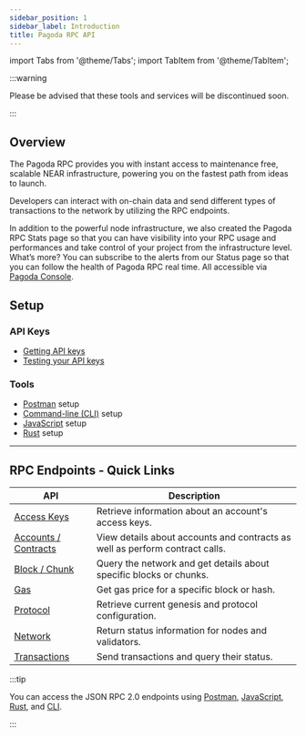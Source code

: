 ```yaml
---
sidebar_position: 1
sidebar_label: Introduction
title: Pagoda RPC API
---
```


import Tabs from '@theme/Tabs';
import TabItem from '@theme/TabItem';

:::warning

Please be advised that these tools and services will be discontinued soon.

:::

## Overview

The Pagoda RPC provides you with instant access to maintenance free, scalable NEAR infrastructure, powering you on the fastest path from ideas to launch.

Developers can interact with on-chain data and send different types of transactions to the network by utilizing the RPC endpoints.

In addition to the powerful node infrastructure, we also created the Pagoda RPC Stats page so that you can have visibility into your RPC usage and performances and take control of your project from the infrastructure level. What’s more? You can subscribe to the alerts from our Status page so that you can follow the health of Pagoda RPC real time. All accessible via [Pagoda Console](https://console.pagoda.co/).

## Setup

### API Keys

- [Getting API keys](get-keys.md)
- [Testing your API keys](setup.md#test-your-api-keys)

### Tools

- [Postman](setup.md#postman-setup) setup
- [Command-line (CLI)](setup.md#command-line-setup) setup
- [JavaScript](setup.md#javascript-setup) setup
- [Rust](setup.md#rust-setup) setup

---

## RPC Endpoints - Quick Links

| API                                        | Description                                                                                  |
| ------------------------------------------ | -------------------------------------------------------------------------------------------- |
| [Access Keys](/api/rpc/access-keys)        | Retrieve information about an account's access keys.                         |
| [Accounts / Contracts](/api/rpc/contracts) | View details about accounts and contracts as well as perform contract calls. |
| [Block / Chunk](/api/rpc/block-chunk)      | Query the network and get details about specific blocks or chunks.           |
| [Gas](/api/rpc/gas)                        | Get gas price for a specific block or hash.                                  |
| [Protocol](/api/rpc/protocol)              | Retrieve current genesis and protocol configuration.                         |
| [Network](/api/rpc/network)                | Return status information for nodes and validators.                          |
| [Transactions](/api/rpc/transactions)      | Send transactions and query their status.                                    |

:::tip

You can access the JSON RPC 2.0 endpoints using [Postman](setup.md#postman-setup),
[JavaScript](setup.md#javascript-setup), [Rust](setup.md#rust-setup), and [CLI](setup.md#command-line-setup).

:::
